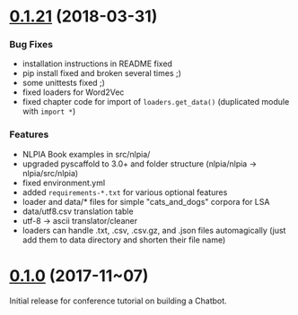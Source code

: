 <a name="0.1.21"></a>
# [0.1.21](https://github.com/totalgood/nlpia/compare/0.1.21...0.1.0) (2018-03-31)


### Bug Fixes

* installation instructions in README fixed
* pip install fixed and broken several times ;)
* some unittests fixed ;)
* fixed loaders for Word2Vec
* fixed chapter code for import of `loaders.get_data()` (duplicated module with `import *`)


### Features

* NLPIA Book examples in src/nlpia/
* upgraded pyscaffold to 3.0+ and folder structure (nlpia/nlpia -> nlpia/src/nlpia)
* fixed environment.yml
* added `requirements-*.txt` for various optional features
* loader and data/* files for simple "cats_and_dogs" corpora for LSA
* data/utf8.csv translation table
* utf-8 -> ascii translator/cleaner
* loaders can handle .txt, .csv, .csv.gz, and .json files automagically (just add them to data directory and shorten their file name)

<a name="0.1.0"></a>
# [0.1.0](https://github.com/totalgood/nlpia/compare/0.1.0...0.0.1) (2017-11~07)

Initial release for conference tutorial on building a Chatbot.
